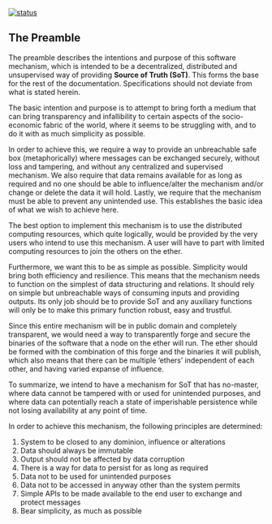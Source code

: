 [![status](https://img.shields.io/badge/status-Open-blue?style=for-the-badge&logo=appveyor)](https://img.shields.io/badge/status-Open-blue)

## The Preamble

The preamble describes the intentions and purpose of this software mechanism, which is intended to be a decentralized, distributed and unsupervised way of providing **Source of Truth (SoT)**. This forms the base for the rest of the documentation. Specifications should not deviate from what is stated herein.

The basic intention and purpose is to attempt to bring forth a medium that can bring transparency and infallibility to certain aspects of the socio-economic fabric of the world, where it seems to be struggling with, and to do it with as much simplicity as possible.

In order to achieve this, we require a way to provide an unbreachable safe box (metaphorically) where messages can be exchanged securely, without loss and tampering, and without any centralized and supervised mechanism. We also require that data remains available for as long as required and no one should be able to influence/alter the mechanism and/or change or delete the data it will hold. Lastly, we require that the mechanism must be able to prevent any unintended use. This establishes the basic idea of what we wish to achieve here.

The best option to implement this mechanism is to use the distributed computing resources, which quite logically, would be provided by the very users who intend to use this mechanism. A user will have to part with limited computing resources to join the others on the ether.

Furthermore, we want this to be as simple as possible. Simplicity would bring both efficiency and resilience. This means that the mechanism needs to function on the simplest of data structuring and relations. It should rely on simple but unbreachable ways of consuming inputs and providing outputs. Its only job should be to provide SoT and any auxiliary functions will only be to make this primary function robust, easy and trustful.

Since this entire mechanism will be in public domain and completely transparent, we would need a way to transparently forge and secure the binaries of the software that a node on the ether will run. The ether should be formed with the combination of this forge and the binaries it will publish, which also means that there can be multiple ‘ethers’ independent of each other, and having varied expanse of influence.

To summarize, we intend to have a mechanism for SoT that has no-master, where data cannot be tampered with or used for unintended purposes, and where data can potentially reach a state of imperishable persistence while not losing availability at any point of time.

In order to achieve this mechanism, the following principles are determined:

1. System to be closed to any dominion, influence or alterations
2. Data should always be immutable
3. Output should not be affected by data corruption
4. There is a way for data to persist for as long as required
5. Data not to be used for unintended purposes
6. Data not to be accessed in anyway other than the system permits
7. Simple APIs to be made available to the end user to exchange and protect messages
8. Bear simplicity, as much as possible
